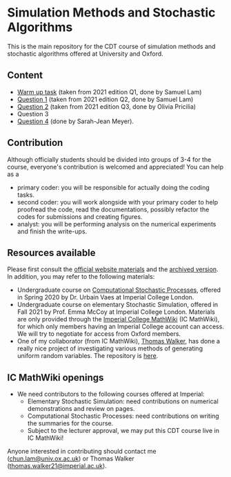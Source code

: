 # Simulation Methods and Stochastic Algorithms

This is the main repository for the CDT course of simulation methods and stochastic algorithms offered at University and Oxford. 

## Content
- [Warm up task](https://github.com/Samuel-CHLam/Oxford_Simulation_Methods_and_Stochastic_Algorithms/blob/main/WarmUp.ipynb) (taken from 2021 edition Q1, done by Samuel Lam)
- [Question 1](https://github.com/Samuel-CHLam/Oxford_Simulation_Methods_and_Stochastic_Algorithms/blob/main/Question_1.ipynb) (taken from 2021 edition Q2, done by Samuel Lam)
- [Question 2](https://github.com/Samuel-CHLam/Oxford_Simulation_Methods_and_Stochastic_Algorithms/blob/main/Question_2.ipynb) (taken from 2021 edition Q3, done by Olivia Pricilia)
- Question 3
- [Question 4](https://github.com/Samuel-CHLam/Oxford_Simulation_Methods_and_Stochastic_Algorithms/blob/main/Question_4.ipynb) (done by Sarah-Jean Meyer).

## Contribution

Although officially students should be divided into groups of 3-4 for the course, everyone's contribution is welcomed and appreciated! You can help as a 

- primary coder: you will be responsible for actually doing the coding tasks.
- second coder: you will work alongside with your primary coder to help proofread the code, read the documentations, possibly refactor the codes for submissions and creating figures.
- analyst: you will be performing analysis on the numerical experiments and finish the write-ups.

## Resources available
Please first consult the [official website materials](https://courses.maths.ox.ac.uk/course/view.php?id=755) and the [archived version](https://courses.maths.ox.ac.uk/course/view.php?id=287). In addition, you may refer to the following materials:

- Undergraduate course on [Computational Stochastic Processes](https://urbain.vaes.uk/teaching/2020-csp/), offered in Spring 2020 by Dr. Urbain Vaes at Imperial College London.
- Undergraduate course on elementary Stochastic Simulation, offered in Fall 2021 by Prof. Emma McCoy at Imperial College London. Materials are only provided through the [Imperial College MathWiki](https://imperialmathswiki.com/3rd_4th_pg_years/statistics/Stochastic_Simulation) (IC MathWiki), for which only members having an Imperial College account can access. We will try to negotiate for access from Oxford members.
- One of my collaborator (from IC MathWiki), [Thomas Walker](https://github.com/ThomasWalker1), has done a really nice project of investigating various methods of generating uniform random variables. The repository is [here](https://github.com/ThomasWalker1/PRNGs).

## IC MathWiki openings
- We need contributors to the following courses offered at Imperial:
    - Elementary Stochastic Simulation: need contributions on numerical demonstrations and review on pages.
    - Computational Stochastic Processes: need contributions on writing the summaries for the course.
    - Subject to the lecturer approval, we may put this CDT course live in IC MathWiki!

Anyone interested in contributing should contact me (chun.lam@univ.ox.ac.uk) or Thomas Walker (thomas.walker21@imperial.ac.uk).